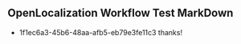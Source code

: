 ## OpenLocalization Workflow Test MarkDown
* 1f1ec6a3-45b6-48aa-afb5-eb79e3fe11c3 thanks!

<!--HONumber=Aug16_HO4-->


